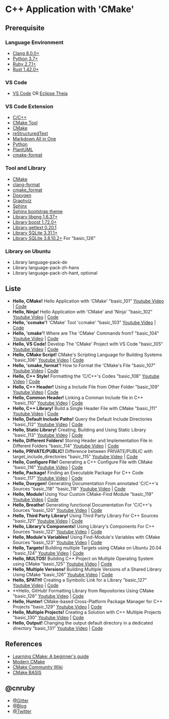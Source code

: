# C++ Application with 'CMake'

## Prerequisite

### Language Environment
- [Clang 8.0.0+](https://clang.llvm.org/)
- [Python 3.7+](https://www.python.org/)
- [Ruby 2.7.1+](https://www.ruby-lang.org/en/)
- [Rust 1.42.0+](https://www.rust-lang.org/)

### VS Code
- [VS Code](https://code.visualstudio.com/) OR [Eclipse Theia](https://theia-ide.org/)

### VS Code Extension
- [C/C++](https://marketplace.visualstudio.com/items?itemName=ms-vscode.cpptools)
- [CMake Tool](https://marketplace.visualstudio.com/items?itemName=ms-vscode.cmake-tools) 
- [CMake](https://marketplace.visualstudio.com/items?itemName=twxs.cmake)
- [reStructuredText](https://marketplace.visualstudio.com/items?itemName=lextudio.restructuredtext)
- [Markdown All in One](https://marketplace.visualstudio.com/items?itemName=yzhang.markdown-all-in-one)
- [Python](https://marketplace.visualstudio.com/items?itemName=ms-python.python)
- [PlantUML](https://marketplace.visualstudio.com/items?itemName=jebbs.plantuml)
- [cmake-format](https://marketplace.visualstudio.com/items?itemName=cheshirekow.cmake-format)

### Tool and Library
- [CMake](https://cmake.org/)
- [clang-format](https://clang.llvm.org/docs/ClangFormatStyleOptions.html)
- [cmake_format](https://github.com/cheshirekow/cmake_format)
- [Doxygen](http://www.doxygen.nl/)
- [Graphviz](http://graphviz.org/)
- [Sphinx](https://www.sphinx-doc.org/)
- [Sphinx bootstrap theme](https://github.com/ryan-roemer/sphinx-bootstrap-theme)
- [Library libpng 1.6.37+](http://www.libpng.org/pub/png/libpng.html)
- [Library boost 1.72.0+](https://www.boost.org/)
- [Library gettext 0.20.1](https://www.gnu.org/software/gettext/)
- [Library SQLite 3.31.1+](https://www.sqlite.org/index.html)
- [Library SQLite 3.8.10.2+](https://www.sqlite.org/index.html) For "basic_126"

### Library on Ubuntu
- Library language-pack-de
- Library language-pack-zh-hans
- Library language-pack-zh-hant, optional

## Liste
- **Hello, CMake!** Hello Application with 'CMake' "basic_101" [Youtube Video](https://youtu.be/I2-fIgkGfy8) | [Code](https://github.com/cnruby/w3h1_cmake/tree/basic_101)
- **Hello, Ninja!** Hello Application with 'CMake' and 'Ninja' "basic_102" [Youtube Video](https://youtu.be/wPpknWBG3v4) | [Code](https://github.com/cnruby/w3h1_cmake/tree/basic_102)
- **Hello, 'ccmake'!** 'CMake' Tool 'ccmake' "basic_103" [Youtube Video](https://youtu.be/yV7kopPr2Dk) | [Code](https://github.com/cnruby/w3h1_cmake/tree/basic_103)
- **Hello, 'cmake'!** Where are The 'CMake' Commands from? "basic_104" [Youtube Video](https://youtu.be/Dkfdqyeh4OM) | [Code](https://github.com/cnruby/w3h1_cmake/tree/basic_104)
- **Hello, VS Code!** Develop The 'CMake' Project with VS Code "basic_105" [Youtube Video](https://youtu.be/GgImAx-TTfY) | [Code](https://github.com/cnruby/w3h1_cmake/tree/basic_105)
- **Hello, CMake Script!** CMake's Scripting Language for Building Systems "basic_106" [Youtube Video](https://youtu.be/frS4Zc4zhMU) | [Code](https://github.com/cnruby/w3h1_cmake/tree/basic_106)
- **Hello, 'cmake_format'!** How to Format the 'CMake's File "basic_107" [Youtube Video](https://youtu.be/mhM12sqDKpE) | [Code](https://github.com/cnruby/w3h1_cmake/tree/basic_107)
- **Hello, C++ Style!** Formatting the 'C/C++'s Codes "basic_108" [Youtube Video](https://youtu.be/uN6OollV1xo) | [Code](https://github.com/cnruby/w3h1_cmake/tree/basic_108)
- **Hello, C++ Header!** Using a Include File from Other Folder "basic_109" [Youtube Video](https://youtu.be/dHt_i7-sBNM) | [Code](https://github.com/cnruby/w3h1_cmake/tree/basic_109)
- **Hello, Common Header!** Linking a Comman Include file in C++ "basic_110" [Youtube Video](https://youtu.be/XHcIdPFaTw0) | [Code](https://github.com/cnruby/w3h1_cmake/tree/basic_110)
- **Hello, C++ Library!** Build a Single Header File with CMake "basic_111" [Youtube Video](https://youtu.be/a0FdU06UGtQ) | [Code](https://github.com/cnruby/w3h1_cmake/tree/basic_111)
- **Hello, Default Include Paths!** Query the Default Include Directories "basic_112" [Youtube Video](https://youtu.be/-1hA3QqJKEw) | [Code](https://github.com/cnruby/w3h1_cmake/tree/basic_112)
- **Hello, Static Library!** Creating, Building and Using Static Library "basic_113" [Youtube Video](https://youtu.be/ztmYpK7lFCI) | [Code](https://github.com/cnruby/w3h1_cmake/tree/basic_113)
- **Hello, Different Folders!** Storing Header and Implementation File in Different Folders "basic_114" [Youtube Video](https://youtu.be/nTc_m7ELkzE) | [Code](https://github.com/cnruby/w3h1_cmake/tree/basic_114)
- **Hello, PRIVATE/PUBLIC!** Difference between PRIVATE/PUBLIC with target_include_directories "basic_115" [Youtube Video](https://youtu.be/pmRWYYEXLoc) | [Code](https://github.com/cnruby/w3h1_cmake/tree/basic_115)
- **Hello, Configure File!** Generating a C++ Configure File with CMake "basic_116" [Youtube Video](https://youtu.be/thJFmINbG0U) | [Code](https://github.com/cnruby/w3h1_cmake/tree/basic_116)
- **Hello, Package!** Finding an Executable Package For C++ Code "basic_117" [Youtube Video](https://youtu.be/D5sny0H8jUM) | [Code](https://github.com/cnruby/w3h1_cmake/tree/basic_117)
- **Hello, Doxygen!** Generating Documentation From annotated 'C/C++'s Sources "basic_118" "basic_118" [Youtube Video](https://youtu.be/T1CBiV09v8w) | [Code](https://github.com/cnruby/w3h1_cmake/tree/basic_118)
- **Hello, Module!** Using Your Custom CMake-Find Module "basic_119" [Youtube Video](https://youtu.be/7SkNPLFLrEc) | [Code](https://github.com/cnruby/w3h1_cmake/tree/basic_119)
- **Hello, Breathe!** Generating functional Documentation For 'C/C++'s Sources "basic_120" [Youtube Video](https://youtu.be/RE6rbuy11Z0) | [Code](https://github.com/cnruby/w3h1_cmake/tree/basic_120)
- **Hello, Third Party Library!** Using Third Party Library For C++ Sources "basic_121" [Youtube Video](https://youtu.be/fPAShAPvlio) | [Code](https://github.com/cnruby/w3h1_cmake/tree/basic_121)
- **Hello, Library's Components!** Using Library's Components For C++ Sources "basic_122" [Youtube Video](https://youtu.be/AMn65HQ5WAE) | [Code](https://github.com/cnruby/w3h1_cmake/tree/basic_122)
- **Hello, Module's Variables!** Using Find-Module's Variables with CMake Sources "basic_123" [Youtube Video](https://youtu.be/UuMJGiRZmlA) | [Code](https://github.com/cnruby/w3h1_cmake/tree/basic_123)
- **Hello, Targets!** Building multiple Targets using CMake on Ubuntu 20.04 "basic_124" [Youtube Video](https://youtu.be/-T4BMEI2agc) | [Code](https://github.com/cnruby/w3h1_cmake/tree/basic_124)
- **Hello, MULTOS!** Building C++ Project on Multiple Operating System using CMake "basic_125" [Youtube Video](https://youtu.be/fBkFHSka2NA) | [Code](https://github.com/cnruby/w3h1_cmake/tree/basic_125)
- **Hello, Multiple Versions!** Building Multiple Versions of a Shared Library Using CMake "basic_126" [Youtube Video](https://youtu.be/GmXbz3yfhWc) | [Code](https://github.com/cnruby/w3h1_cmake/tree/basic_126)
- **Hello, $PATH!** Creating a Symbolic Link for a Library "basic_127" [Youtube Video](https://youtu.be/DFdMZvpCoCg) | [Code](https://github.com/cnruby/w3h1_cmake/tree/basic_127)
- **Hello, GitHub! Formatting Library from Repositories Using CMake "basic_128" [Youtube Video](https://youtu.be/27zsR2It2K8) | [Code](https://github.com/cnruby/w3h1_cmake/tree/basic_128)
- **Hello, Hunter!** CMake-based Cross-Platform Package Manager for C++ Projects "basic_129" [Youtube Video](https://youtu.be/QWBu7vykWpc) | [Code](https://github.com/cnruby/w3h1_cmake/tree/basic_129)
- **Hello, Multiple Projects!** Creating a Solution with C++ Multiple Projects "basic_130" [Youtube Video](https://youtu.be/Vt5TEcFm0Hg) | [Code](https://github.com/cnruby/w3h1_cmake/tree/basic_130)
- **Hello, Output!** Changing the output default directory in a dedicated directory "basic_131" [Youtube Video](https://youtu.be/HnXP8jgryC4) | [Code](https://github.com/cnruby/w3h1_cmake/tree/basic_131)



## References
- [Learning CMake: A beginner's guide](https://tuannguyen68.gitbooks.io/learning-cmake-a-beginner-s-guide/content/index.html)
- [Modern CMake](https://cliutils.gitlab.io/modern-cmake/)
- [CMake Community Wiki](https://gitlab.kitware.com/cmake/community/-/wikis/home)
- [CMake BASIS](https://cmake-basis.github.io/quickstart.html)

## @cnruby
- [@Gitter](https://gitter.im/cnruby)
- [@Blog](https://www.blogger.com/blogger.g?tab=mj1&blogID=19758264#allposts/postNum=0)
- [@Twitter](https://twitter.com/cnruby)
